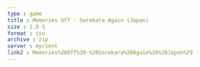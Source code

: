 ```yaml
---
type : game
title : Memories Off - Sorekara Again (Japan)
size : 2.8 G
format : iso
archive : zip
server : myrient
link2 : Memories%20Off%20-%20Sorekara%20Again%20%28Japan%29
---
```

